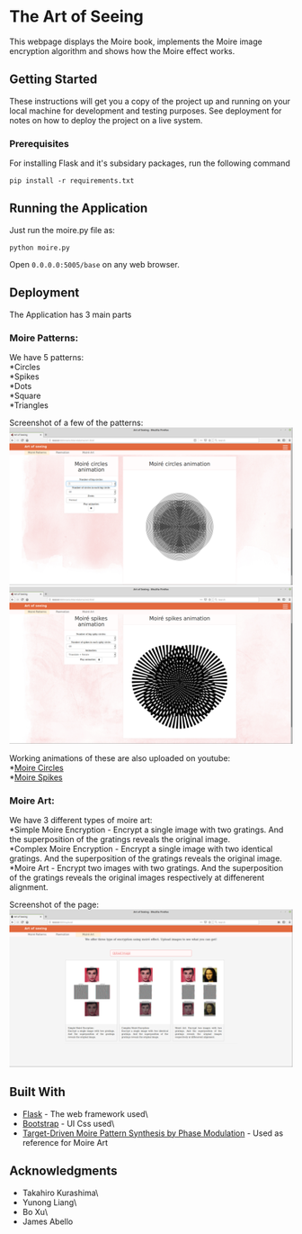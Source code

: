 # The Art of Seeing

This webpage displays the Moire book, implements the Moire image encryption algorithm and shows how the Moire effect works.

## Getting Started

These instructions will get you a copy of the project up and running on your local machine for development and testing purposes. See deployment for notes on how to deploy the project on a live system.

### Prerequisites

For installing Flask and it's subsidary packages, run the following command

```
pip install -r requirements.txt
```
## Running the Application

Just run the moire.py file as:
```
python moire.py
```
Open ```0.0.0.0:5005/base``` on any web browser.

## Deployment

The Application has 3 main parts

### Moire Patterns:

We have 5 patterns:\
*Circles\
*Spikes\
*Dots\
*Square\
*Triangles

Screenshot of a few of the patterns:\
![Alt text](Moire_circle.png?raw=true "Moire Circles")\
![Alt text](moire_spikes.png?raw=true "Moire Spikes")

Working animations of these are also uploaded on youtube:\
*[Moire Circles](https://youtu.be/TCJ3FupaYtE)\
*[Moire Spikes](https://youtu.be/LIvYlEHI6Kk)

### Moire Art:

We have 3 different types of moire art:\
*Simple Moire Encryption - Encrypt a single image with two gratings. And the superposition of the gratings reveals the original image.\
*Complex Moire Encryption - Encrypt a single image with two identical gratings. And the superposition of the gratings reveals the original image.\
*Moire Art - Encrypt two images with two gratings. And the superposition of the gratings reveals the original images respectively at diffenerent alignment.

Screenshot of the page:\
![Alt text](Moire_art.png?raw=true "Moire Art")

## Built With

* [Flask](http://flask.pocoo.org/docs/1.0/) - The web framework used\
* [Bootstrap](https://getbootstrap.com/docs/4.1/getting-started/introduction/) - UI Css used\
* [Target-Driven Moire Pattern Synthesis by Phase Modulation](https://ieeexplore.ieee.org/document/6751348) - Used as reference for Moire Art

## Acknowledgments

* Takahiro Kurashima\
* Yunong Liang\
* Bo Xu\
* James Abello
